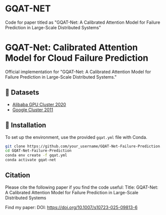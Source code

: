 # GQAT-NET

Code for paper titled as "GQAT-Net: A Calibrated Attention Model for Failure Prediction in Large-Scale Distributed Systems"

# GQAT-Net: Calibrated Attention Model for Cloud Failure Prediction

Official implementation for "GQAT-Net: A Calibrated Attention Model for Failure Prediction in Large-Scale Distributed Systems."

## 📌 Datasets

  - [Alibaba GPU Cluster 2020](https://github.com/alibaba/clusterdata/tree/master/cluster-trace-gpu-v2020)
  - [Google Cluster 2011](https://github.com/google/cluster-data)

## 🚩 Installation

To set up the environment, use the provided `gqat.yml` file with Conda.

```bash
git clone https://github.com/your_username/GQAT-Net-Failure-Prediction.git
cd GQAT-Net-Failure-Prediction
conda env create -f gqat.yml
conda activate gqat-net 
```
## Citation
Please cite the following paper if you find the code useful:
Title: GQAT-Net: A Calibrated Attention Model for Failure Prediction in Large-Scale Distributed Systems

Find my paper: DOI: https://doi.org/10.1007/s10723-025-09813-6

